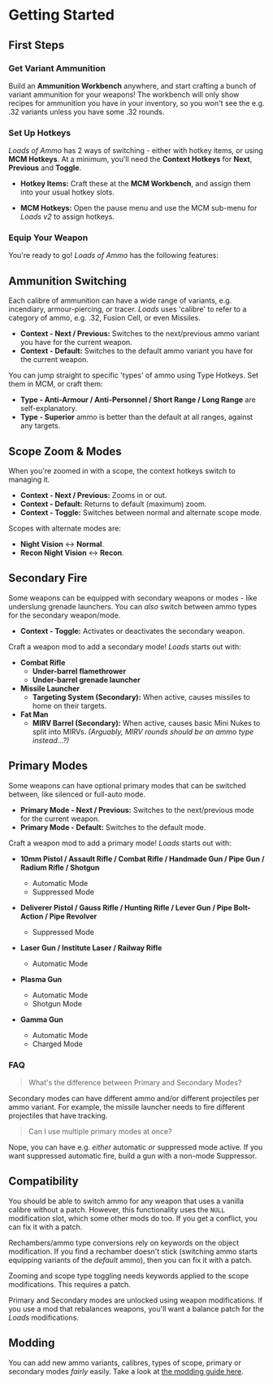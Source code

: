 # Getting Started

## First Steps
### Get Variant Ammunition

Build an **Ammunition Workbench** anywhere, and start crafting a bunch of variant ammunition for your weapons!
The workbench will only show recipes for ammunition you have in your inventory,
so you won't see the e.g. .32 variants unless you have some .32 rounds.

### Set Up Hotkeys

*Loads of Ammo* has 2 ways of switching - either with hotkey items, or using **MCM Hotkeys**.
At a minimum, you'll need the **Context Hotkeys** for **Next**, **Previous** and **Toggle**.

* **Hotkey Items:** Craft these at the **MCM Workbench**, and assign them into your usual hotkey slots.

* **MCM Hotkeys:** Open the pause menu and use the MCM sub-menu for *Loads v2* to assign hotkeys.

### Equip Your Weapon

You're ready to go! *Loads of Ammo* has the following features:

## Ammunition Switching

Each calibre of ammunition can have a wide range of variants, e.g. incendiary, armour-piercing, or tracer.
*Loads* uses 'calibre' to refer to a category of ammo, e.g. .32, Fusion Cell, or even Missiles.

* **Context - Next / Previous:** Switches to the next/previous ammo variant you have for the current weapon.
* **Context - Default:** Switches to the default ammo variant you have for the current weapon.

You can jump straight to specific 'types' of ammo using Type Hotkeys. Set them in MCM, or craft them:

* **Type - Anti-Armour / Anti-Personnel / Short Range / Long Range** are self-explanatory.
* **Type - Superior** ammo is better than the default at all ranges, against any targets.

## Scope Zoom & Modes

When you're zoomed in with a scope, the context hotkeys switch to managing it.

* **Context - Next / Previous:** Zooms in or out.
* **Context - Default:** Returns to default (maximum) zoom.
* **Context - Toggle:** Switches between normal and alternate scope mode.

Scopes with alternate modes are:

* **Night Vision** <-> **Normal**.
* **Recon Night Vision** <-> **Recon**.

## Secondary Fire

Some weapons can be equipped with secondary weapons or modes - like underslung grenade launchers.
You can *also* switch between ammo types for the secondary weapon/mode.

* **Context - Toggle:** Activates or deactivates the secondary weapon.

Craft a weapon mod to add a secondary mode! *Loads* starts out with:

* **Combat Rifle**
  * **Under-barrel flamethrower**
  * **Under-barrel grenade launcher**
* **Missile Launcher**
  * **Targeting System (Secondary):** When active, causes missiles to home on their targets.
* **Fat Man**
  * **MIRV Barrel (Secondary):** When active, causes basic Mini Nukes to split into MIRVs.
    *(Arguably, MIRV rounds should be an ammo type instead...?)*

## Primary Modes

Some weapons can have optional primary modes that can be switched between, like silenced or full-auto mode.

* **Primary Mode - Next / Previous:** Switches to the next/previous mode for the current weapon.
* **Primary Mode - Default:** Switches to the default mode.

Craft a weapon mod to add a primary mode! *Loads* starts out with:

* **10mm Pistol / Assault Rifle / Combat Rifle / Handmade Gun / Pipe Gun / Radium Rifle / Shotgun**
  * Automatic Mode
  * Suppressed Mode

* **Deliverer Pistol / Gauss Rifle / Hunting Rifle / Lever Gun / Pipe Bolt-Action / Pipe Revolver**
  * Suppressed Mode

* **Laser Gun / Institute Laser / Railway Rifle**
  * Automatic Mode

* **Plasma Gun**
  * Automatic Mode
  * Shotgun Mode

* **Gamma Gun**
  * Automatic Mode
  * Charged Mode

### FAQ

> What's the difference between Primary and Secondary Modes?

Secondary modes can have different ammo and/or different projectiles per ammo variant.
For example, the missile launcher needs to fire different projectiles that have tracking.

> Can I use multiple primary modes at once?

Nope, you can have e.g. *either* automatic *or* suppressed mode active.
If you want suppressed automatic fire, build a gun with a non-mode Suppressor.

## Compatibility

You should be able to switch ammo for any weapon that uses a vanilla calibre without a patch.
However, this functionality uses the `NULL` modification slot, which some other mods do too.
If you get a conflict, you can fix it with a patch.

Rechambers/ammo type conversions rely on keywords on the object modification.
If you find a rechamber doesn't stick (switching ammo starts equipping variants of the *default* ammo),
then you can fix it with a patch.

Zooming and scope type toggling needs keywords applied to the scope modifications.
This requires a patch.

Primary and Secondary modes are unlocked using weapon modifications.
If you use a mod that rebalances weapons, you'll want a balance patch for the *Loads* modifications.

## Modding

You can add new ammo variants, calibres, types of scope, primary or secondary modes *fairly* easily.
Take a look at [the modding guide here](modding/index.md).
